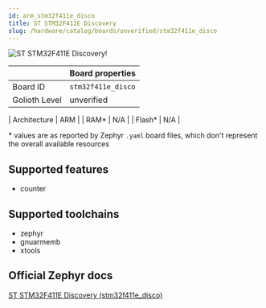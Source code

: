 ```yaml
---
id: arm_stm32f411e_disco
title: ST STM32F411E Discovery
slug: /hardware/catalog/boards/unverified/stm32f411e_disco
---
```


[//]: # (This is an auto-generated file, do not edit! Changes to it will be lost upon re-generation)

![ST STM32F411E Discovery!](/img/boards/arm/stm32f411e_disco.jpg "ST STM32F411E Discovery")

|                | Board properties     |
| -------------  | -------------------- |
| Board ID       | `stm32f411e_disco` |
| Golioth Level  | unverified       |

| Architecture   | ARM |
| RAM*           | N/A |
| Flash*         | N/A |

\* values are as reported by Zephyr `.yaml` board files, which don't represent the overall available resources



## Supported features

* counter

## Supported toolchains

* zephyr
* gnuarmemb
* xtools

## Official Zephyr docs

[ST STM32F411E Discovery (stm32f411e_disco)](https://docs.zephyrproject.org/latest/boards/arm/stm32f411e_disco/doc/index.html)
